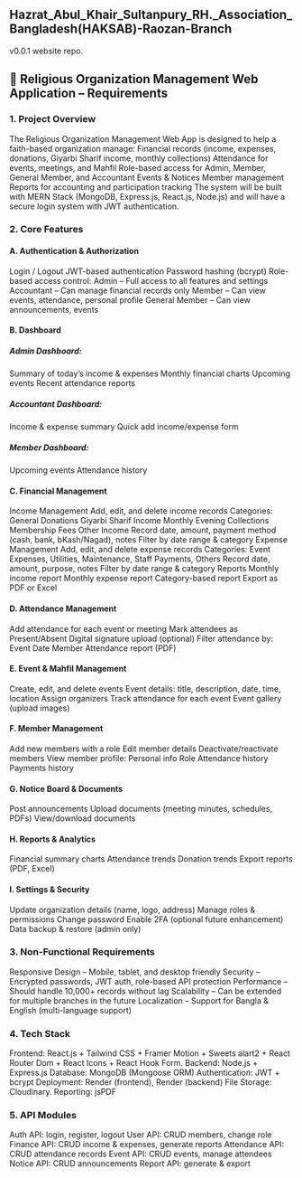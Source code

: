 ## Hazrat_Abul_Khair_Sultanpury_RH.\_Association_Bangladesh(HAKSAB)-Raozan-Branch

v0.0.1 website repo.

## 📄 Religious Organization Management Web Application – Requirements

### 1. Project Overview

The Religious Organization Management Web App is designed to help a faith-based organization manage:
Financial records (income, expenses, donations, Giyarbi Sharif income, monthly collections)
Attendance for events, meetings, and Mahfil
Role-based access for Admin, Member, General Member, and Accountant
Events & Notices
Member management
Reports for accounting and participation tracking
The system will be built with MERN Stack (MongoDB, Express.js, React.js, Node.js) and will have a secure login system with JWT authentication.

### 2. Core Features

#### A. Authentication & Authorization

Login / Logout
JWT-based authentication
Password hashing (bcrypt)
Role-based access control:
Admin – Full access to all features and settings
Accountant – Can manage financial records only
Member – Can view events, attendance, personal profile
General Member – Can view announcements, events

#### B. Dashboard

##### Admin Dashboard:

Summary of today’s income & expenses
Monthly financial charts
Upcoming events
Recent attendance reports

##### Accountant Dashboard:

Income & expense summary
Quick add income/expense form

##### Member Dashboard:

Upcoming events
Attendance history

#### C. Financial Management

Income Management
Add, edit, and delete income records
Categories:
General Donations
Giyarbi Sharif Income
Monthly Evening Collections
Membership Fees
Other Income
Record date, amount, payment method (cash, bank, bKash/Nagad), notes
Filter by date range & category
Expense Management
Add, edit, and delete expense records
Categories: Event Expenses, Utilities, Maintenance, Staff Payments, Others
Record date, amount, purpose, notes
Filter by date range & category
Reports
Monthly income report
Monthly expense report
Category-based report
Export as PDF or Excel

#### D. Attendance Management

Add attendance for each event or meeting
Mark attendees as Present/Absent
Digital signature upload (optional)
Filter attendance by:
Event
Date
Member
Attendance report (PDF)

#### E. Event & Mahfil Management

Create, edit, and delete events
Event details: title, description, date, time, location
Assign organizers
Track attendance for each event
Event gallery (upload images)

#### F. Member Management

Add new members with a role
Edit member details
Deactivate/reactivate members
View member profile:
Personal info
Role
Attendance history
Payments history

#### G. Notice Board & Documents

Post announcements
Upload documents (meeting minutes, schedules, PDFs)
View/download documents

#### H. Reports & Analytics

Financial summary charts
Attendance trends
Donation trends
Export reports (PDF, Excel)

#### I. Settings & Security

Update organization details (name, logo, address)
Manage roles & permissions
Change password
Enable 2FA (optional future enhancement)
Data backup & restore (admin only)

### 3. Non-Functional Requirements

Responsive Design – Mobile, tablet, and desktop friendly
Security – Encrypted passwords, JWT auth, role-based API protection
Performance – Should handle 10,000+ records without lag
Scalability – Can be extended for multiple branches in the future
Localization – Support for Bangla & English (multi-language support)

### 4. Tech Stack

Frontend: React.js + Tailwind CSS + Framer Motion + Sweets alart2 + React Router Dom + React Icons + React Hook Form.
Backend: Node.js + Express.js
Database: MongoDB (Mongoose ORM)
Authentication: JWT + bcrypt
Deployment: Render (frontend), Render (backend)
File Storage: Cloudinary.
Reporting: jsPDF

### 5. API Modules

Auth API: login, register, logout
User API: CRUD members, change role
Finance API: CRUD income & expenses, generate reports
Attendance API: CRUD attendance records
Event API: CRUD events, manage attendees
Notice API: CRUD announcements
Report API: generate & export
